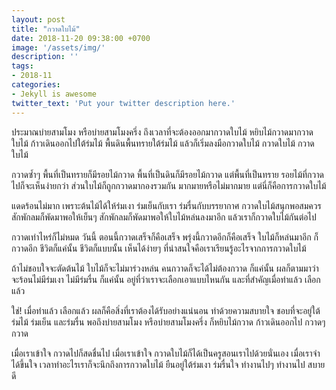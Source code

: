 ```yaml
---
layout: post
title: "กวาดใบไม้"
date: 2018-11-20 09:38:00 +0700
image: '/assets/img/'
description: ''
tags:
- 2018-11
categories:
- Jekyll is awesome
twitter_text: 'Put your twitter description here.'
---
```

ประมาณบ่ายสามโมง หรือบ่ายสามโมงครึ่ง ถึงเวลาที่จะต้องออกมากวาดใบไม้ หยิบไม้กวาดมากวาดใบไม้ ก้าวเดินออกไปใต้ร่มไม้ พื้นดินพื้นทรายใต้ร่มไม้ แล้วก็เริ่มลงมือกวาดใบไม้ กวาดใบไม้ กวาดใบไม้

กวาดซ้ำๆ พื้นที่เป็นทรายก็มีรอยไม้กวาด พื้นที่เป็นดินก็มีรอยไม้กวาด แต่พื้นที่เป็นทราย รอยไม้ที่กวาดไปก็จะเห็นง่ายกว่า ส่วนใบไม้ก็ถูกกวาดมากองรวมกัน มากมายหรือไม่มากมาย แต่นี่ก็คือการกวาดใบไม้

แดดร้อนไม่มาก เพราะต้นไม้ได้ให้ร่มเงา ร่มเย็นกับเรา ร่มรื่นกับบรรยากาศ กวาดใบไม้สนุกพอสมควร สักพักลมก็พัดมาพอให้เย็นๆ สักพักลมก็พัดมาพอให้ใบไม้หล่นลงมาอีก แล้วเราก็กวาดใบไม้กันต่อไป

กวาดเท่าไหร่ก็ไม่หมด วันนี้ ตอนนี้กวาดเสร็จก็คือเสร็จ พรุ่งนี้กวาดอีกก็คือเสร็จ ใบไม้ก็หล่นมาอีก ก็กวาดอีก ชีวิตก็แค่นั้น ชีวิตก็แบบนั้น เห็นได้ง่ายๆ ที่น่าสนใจคือเราเรียนรู้อะไรจากการกวาดใบไม้

ถ้าไม่ชอบใจจะตัดต้นไม้ ใบไม้ก็จะไม่มาร่วงหล่น คนกวาดก็จะได้ไม่ต้องกวาด ก็แค่นั้น ผลก็ตามมาว่าจะร้อนไม่มีร่มเงา ไม่มีร่มรื่น ก็แค่นั้น อยู่ที่ว่าเราจะเลือกเอาแบบไหนกัน และที่สำคัญเมื่อทำแล้ว เลือกแล้ว

ใช่! เมื่อทำแล้ว เลือกแล้ว ผลก็คือสิ่งที่เราต้องได้รับอย่างแน่นอน ทำด้วยความสบายใจ ชอบที่จะอยู่ใต้ร่มไม้ ร่มเย็น และร่มรื่น พอถึงบ่ายสามโมง หรือบ่ายสามโมงครึ่ง ก็หยิบไม้กวาด ก้าวเดินออกไป กวาดๆ กวาด

เมื่อเราเข้าใจ กวาดไปก็สดชื่นไป เมื่อเราเข้าใจ กวาดใบไม้ก็ได้เป็นครูสอนเราไปด้วยนั่นเอง เมื่อเราจำได้ขึ้นใจ เวลาทำอะไรเราก็จะนึกถึงการกวาดใบไม้ ยืนอยู่ใต้ร่มเงา ร่มรื่นใจ ทำงานไปๆ ทำงานไป สบายดี
